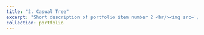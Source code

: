 ```yaml
---
title: "2. Casual Tree"
excerpt: "Short description of portfolio item number 2 <br/><img src='/images/500x300.png'>"
collection: portfolio
---
```

